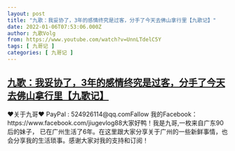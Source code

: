 ```yaml
---
layout: post
title: "九歌：我妥协了，3年的感情终究是过客，分手了今天去佛山拿行里【九歌记】"
date: 2022-01-06T07:53:06.000Z
author: 九歌Volg
from: https://www.youtube.com/watch?v=UnnLTdelC5Y
tags: [ 九哥记 ]
categories: [ 九哥记 ]
---
```

<!--1641455586000-->
[九歌：我妥协了，3年的感情终究是过客，分手了今天去佛山拿行里【九歌记】](https://www.youtube.com/watch?v=UnnLTdelC5Y)
------

<div>
♥关于九哥♥ PayPal : 524926114@qq.comFallow 我的Facebook：https://www.facebook.com/jiugevlog88大家好鸭！我是九哥,一枚来自广东90后的妹子， 已在广州生活了6年。在这里跟大家分享关于广州的一些新鲜事情，也会分享我的生活琐事。感谢大家对我的支持和订阅！
</div>
